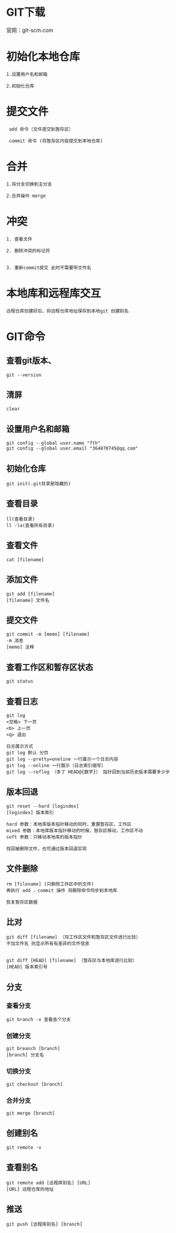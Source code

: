 # GIT下载
官网：git-scm.com

# 初始化本地仓库
```
1.设置用户名和邮箱

2.初始化仓库
```

# 提交文件
```
 add 命令（文件提交到暂存区）

 commit 命令 (将暂存区内容提交到本地仓库)

```

# 合并
```
1.将分支切换到主分支

2.合并操作 merge

```

# 冲突
```
1. 查看文件

2. 删除冲突的标记符


3. 重新commit提交 此时不需要带文件名 
```


# 本地库和远程库交互
```
远程仓库创建好后，将远程仓库地址保存到本地git 创建别名
```

# GIT命令

## 查看git版本、
```
git --version
```
## 清屏
```
clear
```

## 设置用户名和邮箱
```
git config --global user.name "fth"
git config --global user.email "364870745@qq.com"
```

## 初始化仓库
```
git init(.git目录是隐藏的)
```

## 查看目录
```
ll(查看目录)
ll -la(查看所有目录)
```

## 查看文件
```
cat [filename]
```

## 添加文件
```
git add [filename]
[filename] 文件名
```

## 提交文件
```
git commit -m [memo] [filename]
-m 消息
[memo] 注释
```

## 查看工作区和暂存区状态
```
git status
```

## 查看日志
```
git log
<空格> 下一页
<b> 上一页
<q> 退出

日志展示方式
git log 默认 分页
git log --pretty=oneline 一行展示一个日志内容
git log --online 一行展示（日志索引缩写）
git log --reflog （多了 HEAD@{数字}） 指针回到当前历史版本需要多少步
```

## 版本回退
```
git reset --hard [logindex]
[logindex] 版本索引

hard 参数：本地库版本指针移动的同时，重置暂存区，工作区
mixed 参数：本地库版本指针移动的时候，暂存区移动，工作区不动
soft 参数：只移动本地库的版本指针

找回被删除文件，也可通过版本回退实现
```

## 文件删除
```
rm [filename] (只删除工作区中的文件)
再执行 add ，commit 操作 将删除命令同步到本地库 

恢复暂存区数据
```

## 比对
```
git diff [filename] （将工作区文件和暂存区文件进行比较）
不加文件名 则显示所有有差异的文件信息


git diff [HEAD] [filename] （暂存区与本地库进行比较）
[HEAD] 版本索引号
```

## 分支

### 查看分支
```
git branch -v 查看各个分支
```

### 创建分支
```
git breanch [branch]
[branch] 分支名
```

### 切换分支
```
git checkout [branch]
```

### 合并分支
```
git merge [branch]
```

## 创建别名
```
git remote -v
```

## 查看别名
```
git remote add [远程库别名] [URL]
[URL] 远程仓库的地址
```

## 推送
```
git push [远程库别名] [branch]

```